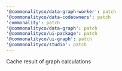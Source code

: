 ```yaml
---
'@commonalityco/data-graph-worker': patch
'@commonalityco/data-codeowners': patch
'commonality': patch
'@commonalityco/data-graph': patch
'@commonalityco/ui-package': patch
'@commonalityco/ui-graph': patch
'@commonalityco/studio': patch
---
```


Cache result of graph calculations
